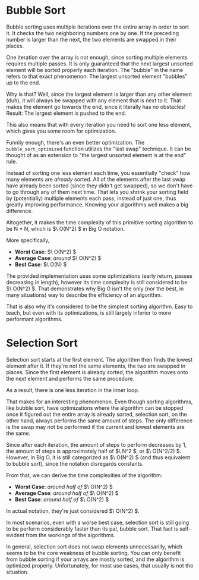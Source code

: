 # Bubble Sort

Bubble sorting uses multiple iterations over the entire array in order to sort it. It checks the two neighboring numbers one by one.
If the preceding number is larger than the next, the two elements are swapped in their places.

One iteration over the array is not enough, since sorting multiple elements requires multiple passes.
It is only guaranteed that the next largest unsorted element will be sorted properly each iteration.
The "bubble" in the name refers to that exact phenomenon.
The largest unsorted element "bubbles" up to the end.

Why is that? Well, since the largest element is larger than any other element (duh),
it will always be swapped with any element that is next to it.
That makes the element go towards the end, since it literally has no obstacles!
Result: The largest element is pushed to the end.

This also means that with every iteration you need to sort one less element, which gives you some room for optimization.

Funnily enough, there's an even better optimization.
The `bubble_sort_optimized` function utilizes the "last swap" technique.
It can be thought of as an extension to "the largest unsorted element is at the end" rule.

Instead of sorting one less element each time, you essentially "check" how many elements are *already* sorted.
All of the elements after the last swap have already been sorted (since they didn't get swapped),
so we don't have to go through any of them next time. 
That lets you shrink your sorting field by (potentially) multiple elements each pass, instead of just one,
thus greatly improving performance.
Knowing your algorithms well makes a big difference.

Altogether, it makes the time complexity of this primitive sorting algorithm to be N * N, which is $\ O(N^2) $ in Big O notation.

More specifically,

- **Worst Case**: $\ O(N^2) $
- **Average Case**: *around* $\ O(N^2) $
- **Best Case**: $\ O(N) $

The provided implementation uses some optimizations (early return, passes decreasing in length),
however its time complexity is still considered to be $\ O(N^2) $.
That demonstrates why Big O isn't the only (nor the best, in many situations) way to describe the efficiency of an algorithm.

That is also why it's considered to be the simplest sorting algorithm.
Easy to teach, but even with its optimizations, is still largely inferior to more performant algorithms.

# Selection Sort

Selection sort starts at the first element. The algorithm then finds the lowest element after it.
If they're not the same elements, the two are swapped in places.
Since the first element is already sorted, the algorithm moves onto the next element and performs the same procedure.

As a result, there is one less iteration in the inner loop.

That makes for an interesting phenomenon. Even though sorting algorithms, like bubble sort,
have optimizations where the algorithm can be stopped once it figured out the entire array is already sorted,
selection sort, on the other hand, always performs the same amount of steps.
The only difference is the swap may not be performed if the current and lowest elements are the same.

Since after each iteration, the amount of steps to perform decreases by 1,
the amount of steps is approximately half of $\ N^2 $, or $\ O(N^2/2) $.
However, in Big O, it is still categorized as $\ O(N^2) $ (and thus equivalent to bubble sort),
since the notation disregards constants.

From that, we can derive the time complexities of the algorithm:

- **Worst Case**: *around half of* $\ O(N^2) $
- **Average Case**: *around half of* $\ O(N^2) $
- **Best Case**: *around half of* $\ O(N^2) $

In actual notation, they're just considered $\ O(N^2) $.

In most scenarios, even with a worse best case, selection sort is still going to be perform considerably faster
than its pal, bubble sort. That fact is self-evident from the workings of the algorithms.

In general, selection sort does not swap elements unnecessarilly,
which seems to be the core weakness of bubble sorting.
You can only benefit from bubble sorting if your arrays are mostly sorted,
and the algorithm is optimized properly.
Unfortunately, for most use cases, that usually is not the situation.
